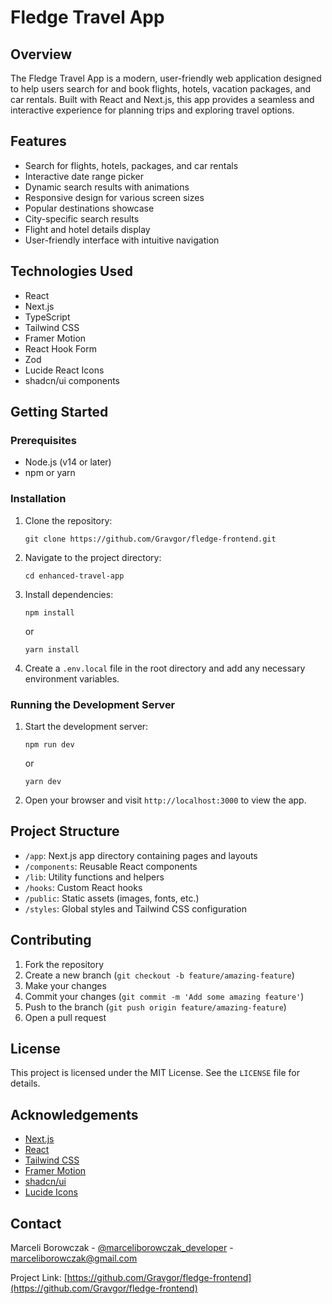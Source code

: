 # Fledge Travel App

## Overview

The Fledge Travel App is a modern, user-friendly web application designed to help users search for and book flights, hotels, vacation packages, and car rentals. Built with React and Next.js, this app provides a seamless and interactive experience for planning trips and exploring travel options.

## Features

- Search for flights, hotels, packages, and car rentals
- Interactive date range picker
- Dynamic search results with animations
- Responsive design for various screen sizes
- Popular destinations showcase
- City-specific search results
- Flight and hotel details display
- User-friendly interface with intuitive navigation

## Technologies Used

- React
- Next.js
- TypeScript
- Tailwind CSS
- Framer Motion
- React Hook Form
- Zod
- Lucide React Icons
- shadcn/ui components

## Getting Started

### Prerequisites

- Node.js (v14 or later)
- npm or yarn

### Installation

1. Clone the repository:
   ```
   git clone https://github.com/Gravgor/fledge-frontend.git
   ```

2. Navigate to the project directory:
   ```
   cd enhanced-travel-app
   ```

3. Install dependencies:
   ```
   npm install
   ```
   or
   ```
   yarn install
   ```

4. Create a `.env.local` file in the root directory and add any necessary environment variables.

### Running the Development Server

1. Start the development server:
   ```
   npm run dev
   ```
   or
   ```
   yarn dev
   ```

2. Open your browser and visit `http://localhost:3000` to view the app.

## Project Structure

- `/app`: Next.js app directory containing pages and layouts
- `/components`: Reusable React components
- `/lib`: Utility functions and helpers
- `/hooks`: Custom React hooks
- `/public`: Static assets (images, fonts, etc.)
- `/styles`: Global styles and Tailwind CSS configuration

## Contributing

1. Fork the repository
2. Create a new branch (`git checkout -b feature/amazing-feature`)
3. Make your changes
4. Commit your changes (`git commit -m 'Add some amazing feature'`)
5. Push to the branch (`git push origin feature/amazing-feature`)
6. Open a pull request

## License

This project is licensed under the MIT License. See the `LICENSE` file for details.

## Acknowledgements

- [Next.js](https://nextjs.org/)
- [React](https://reactjs.org/)
- [Tailwind CSS](https://tailwindcss.com/)
- [Framer Motion](https://www.framer.com/motion/)
- [shadcn/ui](https://ui.shadcn.com/)
- [Lucide Icons](https://lucide.dev/)

## Contact

Marceli Borowczak - [@marceliborowczak_developer](https://twitter.com/marceliborowczak_developer) - marceliborowczak@gmail.com

Project Link: [https://github.com/Gravgor/fledge-frontend](https://github.com/Gravgor/fledge-frontend)
